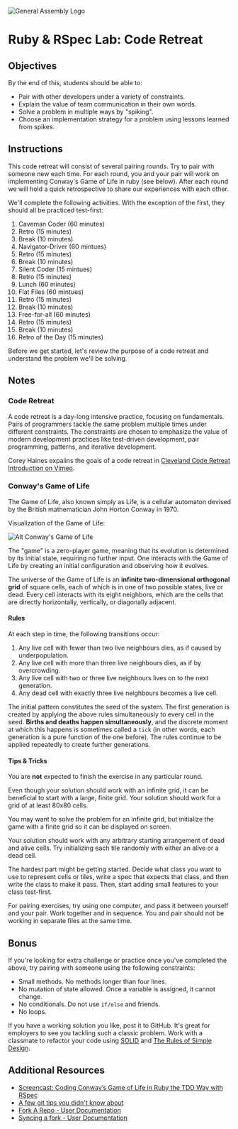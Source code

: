 ![General Assembly Logo](http://i.imgur.com/ke8USTq.png)

# Ruby \& RSpec Lab: Code Retreat

## Objectives

By the end of this, students should be able to:

- Pair with other developers under a variety of constraints.
- Explain the value of team communication in their own words.
- Solve a problem in multiple ways by "spiking".
- Choose an implementation strategy for a problem using lessons learned from spikes.

## Instructions

This code retreat will consist of several pairing rounds. Try to pair with someone new each time. For each round, you and your pair will work on implementing Conway's Game of Life in ruby (see below). After each round we will hold a quick retrospective to share our experiences with each other.

<!--
Instructor note: Code should be deleted between each round. It's fun to watch the looks on student faces when they hear this the first time.

For more ideas on challenges, check out http://coderetreat.org/facilitating/activity-catalog
-->

We'll complete the following activities. With the exception of the first, they should all be practiced test-first:

1. Caveman Coder (60 minutes)
1. Retro (15 minutes)
1. Break (10 minutes)
1. Navigator-Driver (60 mintues)
1. Retro (15 minutes)
1. Break (10 minutes)
1. Silent Coder (15 mintues)
1. Retro (15 minutes)
1. Lunch (60 minutes)
1. Flat Files (60 mintues)
1. Retro (15 minutes)
1. Break (10 minutes)
1. Free-for-all (60 minutes)
1. Retro (15 minutes)
1. Break (10 minutes)
1. Retro of the Day (15 minutes)

<!--
1. Caveman Coder: whiteboard only
1. Navigator-Driver: One types, the other dictates; switch every 15 minutes
1. Silent Coder: no talking allowed in pair
1. Flat Files: no nested conditionals
1. Free-for-all: no constraints
-->

Before we get started, let's review the purpose of a code retreat and understand the problem we'll be solving.

## Notes

### Code Retreat

A code retreat is a day-long intensive practice, focusing on fundamentals. Pairs of programmers tackle the same problem multiple times under different constraints. The constraints are chosen to emphasize the value of modern development practices like test-driven development, pair programming, patterns, and iterative development.

Corey Haines expalins the goals of a code retreat in [Cleveland Code Retreat Introduction on Vimeo](http://vimeo.com/18955165).

### Conway's Game of Life

The Game of Life, also known simply as Life, is a cellular automaton devised by the British mathematician John Horton Conway in 1970.

Visualization of the Game of Life:

![Alt Conway's Game of Life](http://upload.wikimedia.org/wikipedia/commons/e/e5/Gospers_glider_gun.gif)

The "game" is a zero-player game, meaning that its evolution is determined by its initial state, requiring no further input. One interacts with the Game of Life by creating an initial configuration and observing how it evolves.

The universe of the Game of Life is an **infinite two-dimensional orthogonal grid** of square cells, each of which is in one of two possible states, live or dead. Every cell interacts with its eight neighbors, which are the cells that are directly horizontally, vertically, or diagonally adjacent.

#### Rules

At each step in time, the following transitions occur:

1. Any live cell with fewer than two live neighbours dies, as if caused by underpopulation.
2. Any live cell with more than three live neighbours dies, as if by overcrowding.
3. Any live cell with two or three live neighbours lives on to the next generation.
4. Any dead cell with exactly three live neighbours becomes a live cell.

The initial pattern constitutes the seed of the system. The first generation is created by applying the above rules simultaneously to every cell in the seed. **Births and deaths happen simultaneously**, and the discrete moment at which this happens is sometimes called a `tick` (in other words, each generation is a pure function of the one before). The rules continue to be applied repeatedly to create further generations.

#### Tips \& Tricks

You are **not** expected to finish the exercise in any particular round.

Even though your solution should work with an infinite grid, it can be beneficial to start with a large, finite grid. Your solution should work for a grid of at least 80x80 cells.

You may want to solve the problem for an infinite grid, but initialize the game with a finite grid so it can be displayed on screen.

Your solution should work with any arbitrary starting arrangement of dead and alive cells. Try initializing each tile randomly with either an alive or a dead cell.

The hardest part might be getting started. Decide what class you want to use to represent cells or tiles, write a spec that expects that class, and then write the class to make it pass. Then, start adding small features to your class test-first.

For pairing exercises, try using one computer, and pass it between yourself and your pair. Work together and in sequence. You and pair should not be working in separate files at the same time.

## Bonus

If you're looking for extra challenge or practice once you've completed the above, try pairing with someone using the following constraints:

- Small methods. No methods longer than four lines.
- No mutation of state allowed. Once a variable is assigned, it cannot change.
- No conditionals. Do not use `if/else` and friends.
- No loops.

If you have a working solution you like, post it to GitHub. It's great for employers to see you tackling such a classic problem. Work with a classmate to refactor your code using [SOLID](http://butunclebob.com/ArticleS.UncleBob.PrinciplesOfOod) and [The Rules of Simple Design](http://xprogramming.com/classics/expemergentdesign/).

## Additional Resources

- [Screencast: Coding Conway’s Game of Life in Ruby the TDD Way with RSpec](http://www.rubyinside.com/screencast-coding-conways-game-of-life-in-ruby-the-tdd-way-with-rspec-5564.html)
- [A few git tips you didn't know about](http://mislav.uniqpath.com/2010/07/git-tips/)
- [Fork A Repo - User Documentation](https://help.github.com/articles/fork-a-repo/)
- [Syncing a fork - User Documentation](https://help.github.com/articles/syncing-a-fork/)
